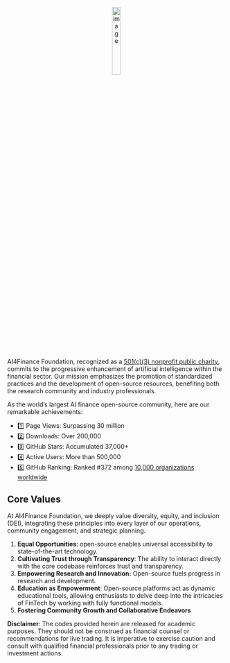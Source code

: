 <!--
📣 **FinGPT Project 2024 Recruitment**: Embark on a journey to redefine financial technology with AI. Be a part of the FinGPT revolution, shaping the future of finance. [**FinGPT Syllabus**](https://ai4finance-columbia.notion.site/FinGPT-Syllabus-6d187e65eaff4c28822ebd330f28159f)
-->

<div align="center">
<img align="center" width="20%" alt="image" src="https://github.com/AI4Finance-Foundation/FinGPT/assets/31713746/e0371951-1ce1-488e-aa25-0992dafcc139">
</div>

##


<!--

**Here are some ideas to get you started:**

🙋‍♀️ A short introduction - what is your organization all about?
🌈 Contribution guidelines - how can the community get involved?
👩‍💻 Useful resources - where can the community find your docs? Is there anything else the community should know?
🍿 Fun facts - what does your team eat for breakfast?
🧙 Remember, you can do mighty things with the power of [Markdown](https://docs.github.com/github/writing-on-github/getting-started-with-writing-and-formatting-on-github/basic-writing-and-formatting-syntax)
-->

AI4Finance Foundation, recognized as a [501(c)(3) nonprofit public charity](https://apps.irs.gov/app/eos/), commits to the progressive enhancement of artificial intelligence within the financial sector. Our mission emphasizes the promotion of standardized practices and the development of open-source resources, benefiting both the research community and industry professionals.

As the world’s largest AI finance open-source community, here are our remarkable achievements:
* 1️⃣ Page Views: Surpassing 30 million
* 2️⃣ Downloads: Over 200,000
* 3️⃣ GitHub Stars: Accumulated 37,000+
* 4️⃣ Active Users: More than 500,000
* 5️⃣ GitHub Ranking: Ranked #372 among [10,000 organizations worldwide](https://gitstar-ranking.com/organizations?page=4)

## Core Values

At AI4Finance Foundation, we deeply value diversity, equity, and inclusion (DEI), integrating these principles into every layer of our operations, community engagement, and strategic planning.

1. **Equal Opportunities**: open-source enables universal accessibility to state-of-the-art technology.
2. **Cultivating Trust through Transparency**: The ability to interact directly with the core codebase reinforces trust and transparency.
3. **Empowering Research and Innovation:** Open-source fuels progress in research and development.
4. **Education as Empowerment**: Open-source platforms act as dynamic educational tools, allowing enthusiasts to delve deep into the intricacies of FinTech by working with fully functional models.
5. **Fostering Community Growth and Collaborative Endeavors**

**Disclaimer**: The codes provided herein are released for academic purposes. They should not be construed as financial counsel or recommendations for live trading. It is imperative to exercise caution and consult with qualified financial professionals prior to any trading or investment actions.


